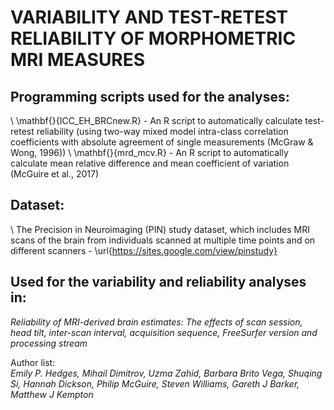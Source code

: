 # VARIABILITY AND TEST-RETEST RELIABILITY OF MORPHOMETRIC MRI MEASURES

## Programming scripts used for the analyses:
\\ \mathbf{}{ICC_EH_BRCnew.R} - An R script to automatically calculate test-retest reliability (using two-way mixed model intra-class correlation coefficients with absolute agreement of single measurements (McGraw & Wong, 1996))
\\ \mathbf{}{mrd_mcv.R} - An R script to automatically calculate mean relative difference and mean coefficient of variation (McGuire et al., 2017)

## Dataset:
\\ The Precision in Neuroimaging (PIN) study dataset, which includes MRI scans of the brain from individuals scanned at multiple time points and on different scanners - \url{https://sites.google.com/view/pinstudy}


## Used for the variability and reliability analyses in:

*Reliability of MRI-derived brain estimates: The effects of scan session, head tilt, inter-scan interval, acquisition sequence, FreeSurfer version and processing stream*

Author list:  
*Emily P. Hedges, Mihail Dimitrov, Uzma Zahid, Barbara Brito Vega, Shuqing Si, Hannah Dickson, Philip McGuire, Steven Williams, Gareth J Barker, Matthew J Kempton*

